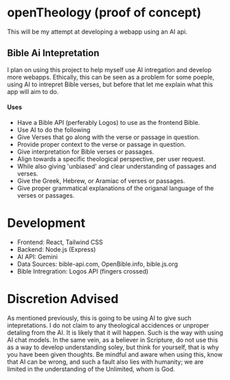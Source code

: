 # openTheology (proof of concept)
 This  will be my attempt at developing a webapp using an AI api.
## Bible Ai Intepretation
 I plan on using this project to help myself use AI intregation and develop more webapps. Ethically, this can be seen as a problem for some poeple, using AI to intrepret Bible verses, but before that let me explain what this app will aim to do. 
#### Uses
* Have a Bible API (perferably Logos) to use as the frontend Bible.
* Use AI to do the following
 *  Give Verses that go along with the verse or passage in question.
 *  Provide proper context to the verse or passage in question.
 *  Give interpretation for Bible verses or passages.
 *  Align towards a specific theological perspective, per user request.
 *  While also giving 'unbiased' and clear understanding of passages and verses.
 *  Give the Greek, Hebrew, or Aramiac of verses or passages.
 *  Give proper grammatical explanations of the origanal language of the verses or passages.

# Development
* Frontend: React, Tailwind CSS
* Backend: Node.js (Express)
* AI API: Gemini
* Data Sources: bible-api.com, OpenBible.info, bible.js.org
* Bible Intregration: Logos API (fingers crossed) 

# Discretion Advised
As mentioned previously, this is going to be using AI to give such intepretations. I do not claim to any theological accidences or unproper detaling from the AI. It is likely that it will happen. Such is the way with using AI chat models. In the same vein, as a believer in Scripture, do not use this as a way to develop understanding soley, but think for yourself, that is why you have been given thoughts. Be mindful and aware when using this, know that AI can be wrong, and such a fault also lies with humanity; we are limited in the understanding of the Unlimited, whom is God. 
